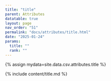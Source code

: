 ```yaml
---
title: "title"
parent: Attributes
datatable: true
layout: page
nav_order: "51"
permalink: "docs/attributes/title.html"
date: "2025-01-24"
params:
  title: ""
  rank: ""
---
```

{% assign mydata=site.data.csv.attributes.title %} 

{% include content/title.md %}
